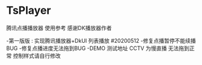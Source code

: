 # TsPlayer
腾讯点播播放器 使用参考
感谢DK播放器作者

-第一版版 : 实现腾讯播放器+DkUI 列表播放
#20200512
-修复点播暂停不能续播BUG
-修复点播进度无法拖到BUG
-DEMO 测试地址 CCTV 为慢直播 无法拖到正常 控制样式请自行修改 
